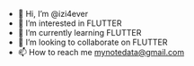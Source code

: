 - 👋 Hi, I’m @izi4ever
- 👀 I’m interested in FLUTTER
- 🌱 I’m currently learning FLUTTER
- 💞️ I’m looking to collaborate on FLUTTER
- 📫 How to reach me mynotedata@gmail.com

<!---
almush-code/almush-code is a ✨ special ✨ repository because its `README.md` (this file) appears on your GitHub profile.
You can click the Preview link to take a look at your changes.
--->
